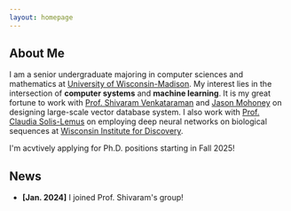 ```yaml
---
layout: homepage
---
```


## About Me

I am a senior undergraduate majoring in computer sciences and mathematics at [University of Wisconsin-Madison](https://www.wisc.edu/). My interest lies in the intersection of **computer systems** and **machine learning**. It is my great fortune to work with [Prof. Shivaram Venkataraman](https://shivaram.org/) and [Jason Mohoney](http://jasonmohoney.com/) on designing large-scale vector database system. I also work with [Prof. Claudia Solis-Lemus](https://solislemuslab.github.io//pages/people.html) on employing deep neural networks on biological sequences at [Wisconsin Institute for Discovery](https://wid.wisc.edu/).

I'm acvtively applying for Ph.D. positions starting in Fall 2025!

<!-- ## Research Interests

- **Computer Vision:** image recognition, image generation, video captioning
- **Machine Learning:** meta-learning, incremental learning, transfer learning -->

## News

- **[Jan. 2024]** I joined Prof. Shivaram's group!

<!-- {% include_relative _includes/publications.md %}

{% include_relative _includes/services.md %} -->
